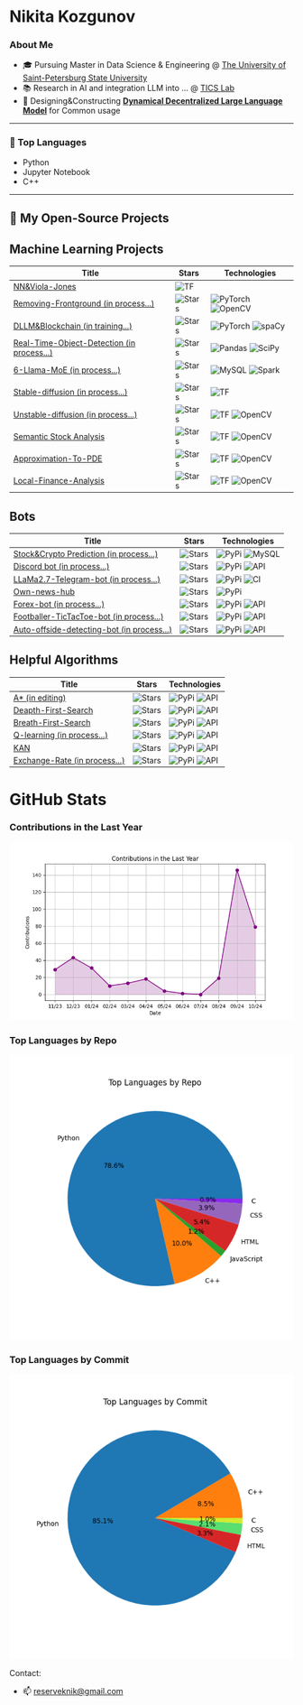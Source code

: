 
# Nikita Kozgunov

### About Me

- 🎓 Pursuing Master in Data Science & Engineering @ [The University of Saint-Petersburg State University](https://spbu.ru/)
- 📚 Research in AI and integration LLM into ... @ [TICS Lab](https://dscs.pro/students/2024-spring/козгунов-никита-владимирович-2/)
- 🔬 Designing&Constructing [**Dynamical Decentralized Large Language Model**](https://ieeexplore.ieee.org/document/10554241/metrics#metrics) for Common usage

---

### 🔧 Top Languages

- Python
- Jupyter Notebook
- С++

---

## 📂 My Open-Source Projects

  
  ## Machine Learning Projects

| Title | Stars | Technologies |
|-------|-------|--------------|
| [NN&Viola-Jones](https://github.com/kozgunov/Viola_Jones_alg_faces) | ![TF](https://img.shields.io/badge/TF-orange?style=flat-square) |
| [Removing-Frontground (in process...)](https://github.com/kozgunov/my_ai/tree/main/CV%2BNLP/removing%20text%20from%20photo) | ![Stars](https://img.shields.io/github/stars/username/semantic-segmentation?style=social) | ![PyTorch](https://img.shields.io/badge/PyTorch-red?style=flat-square) ![OpenCV](https://img.shields.io/badge/OpenCV-blue?style=flat-square) |
| [DLLM&Blockchain (in training...)](https://github.com/kozgunov/diploma-research) | ![Stars](https://img.shields.io/github/stars/username/rinehart-novels?style=social) | ![PyTorch](https://img.shields.io/badge/PyTorch-red?style=flat-square) ![spaCy](https://img.shields.io/badge/spaCy-green?style=flat-square) |
| [Real-Time-Object-Detection  (in process...)](https://github.com/kozgunov/modelling-research) | ![Stars](https://img.shields.io/github/stars/username/accidents-prediction?style=social) | ![Pandas](https://img.shields.io/badge/Pandas-blue?style=flat-square) ![SciPy](https://img.shields.io/badge/SciPy-darkblue?style=flat-square) |
| [6-Llama-MoE (in process...)](https://github.com/kozgunov/MoE/tree/main/LLaMa_Union) | ![Stars](https://img.shields.io/github/stars/username/david-girvan-newman?style=social) | ![MySQL](https://img.shields.io/badge/MySQL-lightblue?style=flat-square) ![Spark](https://img.shields.io/badge/Spark-orange?style=flat-square) |
| [Stable-diffusion (in process...)](https://github.com/kozgunov/my_ai/tree/main/CV/stable_diffusion) | ![Stars](https://img.shields.io/github/stars/username/covid-vaccine-pred?style=social) | ![TF](https://img.shields.io/badge/TF-orange?style=flat-square) |
| [Unstable-diffusion (in process...)](https://github.com/kozgunov/my_ai/tree/main/CV/unstable_diffusion) | ![Stars](https://img.shields.io/github/stars/username/instagram-likes-pred?style=social) | ![TF](https://img.shields.io/badge/TF-orange?style=flat-square) ![OpenCV](https://img.shields.io/badge/OpenCV-blue?style=flat-square) |
| [Semantic Stock Analysis](https://github.com/kozgunov/my_ai/blob/main/LLM%26NLP/sentiment%20stock%20analysis) | ![Stars](https://img.shields.io/github/stars/username/instagram-likes-pred?style=social) | ![TF](https://img.shields.io/badge/TF-orange?style=flat-square) ![OpenCV](https://img.shields.io/badge/OpenCV-blue?style=flat-square) |
| [Approximation-To-PDE](https://github.com/kozgunov/Approximation-to-PDE) | ![Stars](https://img.shields.io/github/stars/username/instagram-likes-pred?style=social) | ![TF](https://img.shields.io/badge/TF-orange?style=flat-square) ![OpenCV](https://img.shields.io/badge/OpenCV-blue?style=flat-square) |
| [Local-Finance-Analysis](https://github.com/kozgunov/my_ai/tree/main/app%26program/local_finance) | ![Stars](https://img.shields.io/github/stars/username/instagram-likes-pred?style=social) | ![TF](https://img.shields.io/badge/TF-orange?style=flat-square) ![OpenCV](https://img.shields.io/badge/OpenCV-blue?style=flat-square) |

## Bots

| Title | Stars | Technologies |
|-------|-------|--------------|
| [Stock&Crypto Prediction (in process...)](https://github.com/kozgunov/stock-crypto_bot) | ![Stars](https://img.shields.io/github/stars/username/high-sql?style=social) | ![PyPi](https://img.shields.io/badge/PyPi-orange?style=flat-square) ![MySQL](https://img.shields.io/badge/MySQL-lightblue?style=flat-square) |
| [Discord bot (in process...)](https://github.com/kozgunov/my_ai/tree/main/app&program/Discord_bot) | ![Stars](https://img.shields.io/github/stars/username/cloud-file-manager?style=social) | ![PyPi](https://img.shields.io/badge/PyPi-orange?style=flat-square) ![API](https://img.shields.io/badge/API-red?style=flat-square) |
| [LLaMa2.7-Telegram-bot (in process...)](https://github.com/kozgunov/LLaMa-bot) | ![Stars](https://img.shields.io/github/stars/username/yaml-wrapper?style=social) | ![PyPi](https://img.shields.io/badge/PyPi-orange?style=flat-square) ![CI](https://img.shields.io/badge/CI-brightgreen?style=flat-square) |
| [Own-news-hub](https://github.com/kozgunov/my_ai/tree/main/app%26program/own_news_hub) | ![Stars](https://img.shields.io/github/stars/username/color-logger?style=social) | ![PyPi](https://img.shields.io/badge/PyPi-orange?style=flat-square) |
| [Forex-bot (in process...)](https://github.com/kozgunov/my_ai/tree/main/app%26program/Forex_bot) | ![Stars](https://img.shields.io/github/stars/username/email-sender?style=social) | ![PyPi](https://img.shields.io/badge/PyPi-orange?style=flat-square) ![API](https://img.shields.io/badge/API-red?style=flat-square) |
| [Footballer-TicTacToe-bot (in process...)](https://github.com/kozgunov/TicTacToe) | ![Stars](https://img.shields.io/github/stars/username/email-sender?style=social) | ![PyPi](https://img.shields.io/badge/PyPi-orange?style=flat-square) ![API](https://img.shields.io/badge/API-red?style=flat-square) |
| [Auto-offside-detecting-bot (in process...)](https://github.com/kozgunov/my_ai/tree/main/CV/Football_Deep_Analisys) | ![Stars](https://img.shields.io/github/stars/username/email-sender?style=social) | ![PyPi](https://img.shields.io/badge/PyPi-orange?style=flat-square) ![API](https://img.shields.io/badge/API-red?style=flat-square) |


## Helpful Algorithms

| Title | Stars | Technologies |
|-------|-------|--------------|
| [A* (in editing)](https://github.com/kozgunov/internal-tests/blob/main/A*) | ![Stars](https://img.shields.io/github/stars/username/email-sender?style=social) | ![PyPi](https://img.shields.io/badge/PyPi-orange?style=flat-square) ![API](https://img.shields.io/badge/API-red?style=flat-square) |
| [Deapth-First-Search](https://github.com/kozgunov/internal-tests/blob/main/dfs.py) | ![Stars](https://img.shields.io/github/stars/username/email-sender?style=social) | ![PyPi](https://img.shields.io/badge/PyPi-orange?style=flat-square) ![API](https://img.shields.io/badge/API-red?style=flat-square) |
| [Breath-First-Search](https://github.com/kozgunov/internal-tests/blob/main/bfs.py) | ![Stars](https://img.shields.io/github/stars/username/email-sender?style=social) | ![PyPi](https://img.shields.io/badge/PyPi-orange?style=flat-square) ![API](https://img.shields.io/badge/API-red?style=flat-square) |
| [Q-learning (in process...)](https://github.com/kozgunov/my_ai/blob/main/app%26program/Q-learning) | ![Stars](https://img.shields.io/github/stars/username/email-sender?style=social) | ![PyPi](https://img.shields.io/badge/PyPi-orange?style=flat-square) ![API](https://img.shields.io/badge/API-red?style=flat-square) |
| [KAN](https://github.com/kozgunov/internal-tests/blob/main/KANs) | ![Stars](https://img.shields.io/github/stars/username/email-sender?style=social) | ![PyPi](https://img.shields.io/badge/PyPi-orange?style=flat-square) ![API](https://img.shields.io/badge/API-red?style=flat-square) |
| [Exchange-Rate (in process...)](https://github.com/kozgunov/python-games/blob/main/exchanging%20rates) | ![Stars](https://img.shields.io/github/stars/username/email-sender?style=social) | ![PyPi](https://img.shields.io/badge/PyPi-orange?style=flat-square) ![API](https://img.shields.io/badge/API-red?style=flat-square) |


# GitHub Stats

### Contributions in the Last Year
![Contributions](contributions_plot.png)

### Top Languages by Repo
![Languages by Repo](languages_repo.png)

### Top Languages by Commit
![Languages by Commit](languages_commit.png)

Contact:
* 📫 reserveknik@gmail.com

